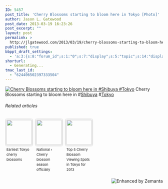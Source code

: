 ```yaml
---
ID: 5457
post_title: 'Cherry Blossoms starting to bloom here in Tokyo [Photo]'
author: Jason L. Gatewood
post_date: 2013-03-19 16:23:26
post_excerpt: ""
layout: post
permalink: >
  http://jlgatewood.com/2013/03/19/cherry-blossoms-starting-to-bloom-here-in-tokyo/
published: true
bbppt_draft_settings:
  - 'a:3:{s:8:"forum_id";s:1:"0";s:7:"display";s:5:"topic";s:14:"display-extras";a:2:{s:6:"xcount";s:1:"5";s:5:"xsort";s:6:"newest";}}'
shorturl:
  - Generating...
tmac_last_id:
  - "624406502397333504"
---
```

<a href="http://i1.wp.com/jlgatewood.com/wp-content/uploads/2013/03/74f501f08fcb11e28ea222000a9f1946_7.jpg?resize=612%2C612"><img src="http://jlgatewood.com.previewdns.com/wp-content/uploads/2013/03/74f501f08fcb11e28ea222000a9f1946_7.jpgw620" alt="Cherry Blossoms starting to bloom here in #Shibuya #Tokyo" width="" height="" /></a>
Cherry Blossoms starting to bloom here in #<a class="zem_slink" title="Shibuya, Tokyo" href="http://maps.google.com/maps?ll=35.6640361111,139.698211111&amp;spn=0.1,0.1&amp;q=35.6640361111,139.698211111 (Shibuya%2C%20Tokyo)&amp;t=h" rel="geolocation" target="_blank">Shibuya</a> #<a class="zem_slink" title="Tokyo" href="http://en.wikipedia.org/wiki/Tokyo" rel="wikipedia" target="_blank">Tokyo</a>
<h6 class="zemanta-related-title" style="font-size: 1em;">Related articles</h6>
<ul class="zemanta-article-ul zemanta-article-ul-image" style="margin: 0; padding: 0; overflow: hidden;">
	<li class="zemanta-article-ul-li-image zemanta-article-ul-li" style="padding: 0; background: none; list-style: none; display: block; float: left; vertical-align: top; text-align: left; width: 84px; font-size: 11px; margin: 2px 10px 10px 2px;"><a style="box-shadow: 0px 0px 4px #999; padding: 2px; display: block; border-radius: 2px; text-decoration: none;" href="http://edition.cnn.com/2013/03/18/travel/japan-cherry-blossoms/index.html" target="_blank"><img style="padding: 0; margin: 0; border: 0; display: block; width: 80px; max-width: 100%;" src="http://jlgatewood.com.previewdns.com/wp-content/uploads/2013/03/153151869_80_80.jpg" alt="" /></a><a style="display: block; overflow: hidden; text-decoration: none; line-height: 12pt; height: 80px; padding: 5px 2px 0 2px;" href="http://edition.cnn.com/2013/03/18/travel/japan-cherry-blossoms/index.html" target="_blank">Earliest Tokyo cherry blossoms</a></li>
	<li class="zemanta-article-ul-li-image zemanta-article-ul-li" style="padding: 0; background: none; list-style: none; display: block; float: left; vertical-align: top; text-align: left; width: 84px; font-size: 11px; margin: 2px 10px 10px 2px;"><a style="box-shadow: 0px 0px 4px #999; padding: 2px; display: block; border-radius: 2px; text-decoration: none;" href="http://www.japantoday.com/category/national/view/cherry-blossom-season-officially-begins-in-tokyo" target="_blank"><img style="padding: 0; margin: 0; border: 0; display: block; width: 80px; max-width: 100%;" src="http://jlgatewood.com.previewdns.com/wp-content/uploads/2013/03/152863681_80_80.jpg" alt="" /></a><a style="display: block; overflow: hidden; text-decoration: none; line-height: 12pt; height: 80px; padding: 5px 2px 0 2px;" href="http://www.japantoday.com/category/national/view/cherry-blossom-season-officially-begins-in-tokyo" target="_blank">National › Cherry blossom season officially begins in Tokyo</a></li>
	<li class="zemanta-article-ul-li-image zemanta-article-ul-li" style="padding: 0; background: none; list-style: none; display: block; float: left; vertical-align: top; text-align: left; width: 84px; font-size: 11px; margin: 2px 10px 10px 2px;"><a style="box-shadow: 0px 0px 4px #999; padding: 2px; display: block; border-radius: 2px; text-decoration: none;" href="http://jlgatewood.com.previewdns.com/2013/03/14/top-5-cherry-blossom-viewing-spots-in-tokyo-for-2013/" target="_blank"><img style="padding: 0; margin: 0; border: 0; display: block; width: 80px; max-width: 100%;" src="http://jlgatewood.com.previewdns.com/wp-content/uploads/2013/03/152062262_80_80.jpg" alt="" /></a><a style="display: block; overflow: hidden; text-decoration: none; line-height: 12pt; height: 80px; padding: 5px 2px 0 2px;" href="http://jlgatewood.com.previewdns.com/2013/03/14/top-5-cherry-blossom-viewing-spots-in-tokyo-for-2013/" target="_blank">Top 5 Cherry Blossom Viewing Spots in Tokyo for 2013</a></li>
</ul>
<div class="zemanta-pixie" style="margin-top: 10px; height: 15px;"><a class="zemanta-pixie-a" title="Enhanced by Zemanta" href="http://www.zemanta.com/?px"><img class="zemanta-pixie-img" style="border: none; float: right;" src="http://img.zemanta.com/zemified_h.png?x-id=c77a0b24-b7cf-43bd-b8b9-59266b5e61da" alt="Enhanced by Zemanta" /></a></div>